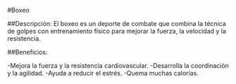 #Boxeo

##Descripción:
El boxeo es un deporte de combate que combina la técnica de golpes con entrenamiento físico para mejorar la fuerza, la velocidad y la resistencia.

##Beneficios:

-Mejora la fuerza y la resistencia cardiovascular.
-Desarrolla la coordinación y la agilidad.
-Ayuda a reducir el estrés.
-Quema muchas calorías.
